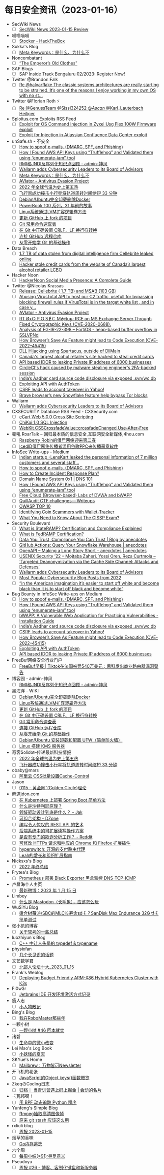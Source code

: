 # 每日安全资讯（2023-01-16）

- SecWiki News
  - [ ] [SecWiki News 2023-01-15 Review](http://www.sec-wiki.com/?2023-01-15)
- 喵喵喵喵
  - [ ] [Stocker - HackTheBox](https://darkwing.moe/2023/01/15/Stocker-HackTheBox/)
- Sukka's Blog
  - [ ] [Meta Keywords：是什么、为什么不](https://blog.skk.moe/post/say-no-to-meta-keywords/)
- Noncombatant
  - [ ] [“The Emperor’s Old Clothes”](https://noncombatant.org/2023/01/15/hoare-emperors-old-clothes)
- SAP Blogs
  - [ ] [SAP Inside Track Bengaluru 02/2023: Register Now!](https://blogs.sap.com/2023/01/15/sap-inside-track-bengaluru-02-2023-register-now/)
- Twitter @Brandon Falk
  - [ ] [Re @halvarflake The classic systems architectures are really starting to be strained. It’s one of the reasons I enjoy working in my own OS with no st...](https://twitter.com/gamozolabs/status/1614683358361161731)
- Twitter @Florian Roth ⚡
  - [ ] [Re @GenussTeam @Sissi324252 @_Ascan_ @Karl_Lauterbach Heiliger](https://twitter.com/cyb3rops/status/1614754490971832326)
- Sploitus.com Exploits RSS Feed
  - [ ] [Exploit for OS Command Injection in Zyxel Usg Flex 100W Firmware exploit](https://sploitus.com/exploit?id=04D4CE85-293D-5636-96BB-53AC49714DA0&utm_source=rss&utm_medium=rss)
  - [ ] [Exploit for Injection in Atlassian Confluence Data Center exploit](https://sploitus.com/exploit?id=B6182C52-78F5-58BC-8D3F-EF87D0239F0E&utm_source=rss&utm_medium=rss)
- unSafe.sh - 不安全
  - [ ] [How to spoof e-mails. (DMARC, SPF, and Phishing)](https://buaq.net/go-145654.html)
  - [ ] [How I Found AWS API Keys using “Trufflehog” and Validated them using “enumerate-iam” tool](https://buaq.net/go-145655.html)
  - [ ] [RMI和JNDI反序列化知识点回顾 - admin-神风](https://buaq.net/go-145642.html)
  - [ ] [Wallarm adds Cybersecurity Leaders to its Board of Advisors](https://buaq.net/go-145639.html)
  - [ ] [Meta Keywords：是什么、为什么不](https://buaq.net/go-145631.html)
  - [ ] [AVIator - Antivirus Evasion Project](https://buaq.net/go-145629.html)
  - [ ] [2022 年全球气温为史上第五热](https://buaq.net/go-145652.html)
  - [ ] [飞行器成功撞击小行星将轨道周转时间缩短 33 分钟](https://buaq.net/go-145653.html)
  - [ ] [Debian/Ubuntu完全卸载删除Docker](https://buaq.net/go-145610.html)
  - [ ] [PowerBook 100 系列，31 年前的故事](https://buaq.net/go-145617.html)
  - [ ] [Linux系统通过LVM扩容逻辑卷方法](https://buaq.net/go-145611.html)
  - [ ] [更新 GitHub 上 fork 的项目](https://buaq.net/go-145612.html)
  - [ ] [Git 常用命令速查表](https://buaq.net/go-145614.html)
  - [ ] [在 Git 中正确设置 CRLF、LF 换行符转换](https://buaq.net/go-145613.html)
  - [ ] [连接 GitHub 远程仓库](https://buaq.net/go-145615.html)
  - [ ] [从零开始学 Git 的基础操作](https://buaq.net/go-145618.html)
- Data Breach
  - [ ] [1.7 TB of data stolen from digital intelligence firm Cellebrite leaked online](https://securityaffairs.com/140838/data-breach/cellebrite-software-leaked-online.html)
  - [ ] [Hacker stole credit cards from the website of Canada’s largest alcohol retailer LCBO](https://securityaffairs.com/140823/data-breach/lcbo-magecart-attack.html)
- Hacker Noon
  - [ ] [HackerNoon Social Media Presence: A Complete Guide](https://hackernoon.com/hackernoon-social-media-presence-a-complete-guide?source=rss)
- Twitter @Nicolas Krassas
  - [ ] [Release: Cellebrite ( 1.7 TB) and MSAB (103 GB)](https://twitter.com/Dinosn/status/1614676616449253377)
  - [ ] [Abusing VirusTotal API to host our C2 traffic, usefull for bypassing blocking firewall rules if VirusTotal is in the target white list , and in case y...](https://twitter.com/Dinosn/status/1614616529123045376)
  - [ ] [AVIator - Antivirus Evasion Project](https://twitter.com/Dinosn/status/1614612714306805760)
  - [ ] [RT ØxＯＰＯＳɆＣ Mɇɇtuᵽ: RCE on MS Exchange Server Through Fixed Cryptographic Keys (CVE-2020-0688).](https://twitter.com/OPOSEC/status/1614593248659488774)
  - [ ] [Analysis of FG-IR-22-398 – FortiOS - heap-based buffer overflow in SSLVPNd](https://twitter.com/Dinosn/status/1614560972538277890)
  - [ ] [How Browser’s Save As Feature might lead to Code Execution (CVE-2022–45415)](https://twitter.com/Dinosn/status/1614560793223217158)
  - [ ] [DLL Hijacking using Spartacus, outside of DllMain](https://twitter.com/Dinosn/status/1614560405732425728)
  - [ ] [Canada's largest alcohol retailer's site hacked to steal credit cards](https://twitter.com/Dinosn/status/1614559986939478016)
  - [ ] [API based IDOR to leaking Private IP address of 6000 businesses](https://twitter.com/Dinosn/status/1614559940114546688)
  - [ ] [CircleCI's hack caused by malware stealing engineer's 2FA-backed session](https://twitter.com/Dinosn/status/1614559866689028100)
  - [ ] [India’s Aadhar card source code disclosure via exposed .svn/wc.db](https://twitter.com/Dinosn/status/1614559807230312451)
  - [ ] [Exploiting API with AuthToken](https://twitter.com/Dinosn/status/1614559632990830592)
  - [ ] [CSRF leads to account takeover in Yahoo!](https://twitter.com/Dinosn/status/1614493925485547520)
  - [ ] [Brave browser’s new Snowflake feature help bypass Tor blocks](https://twitter.com/Dinosn/status/1614493853083475969)
- Wallarm
  - [ ] [Wallarm adds Cybersecurity Leaders to its Board of Advisors](https://lab.wallarm.com/new-leaders-to-board-of-advisors/)
- CXSECURITY Database RSS Feed - CXSecurity.com
  - [ ] [eCart Web 5.0.0 Cross Site Scripting](https://cxsecurity.com/issue/WLB-2023010022)
  - [ ] [ChiKoi 1.0 SQL Injection](https://cxsecurity.com/issue/WLB-2023010021)
  - [ ] [WebKit CSSCrossfadeValue::crossfadeChanged Use-After-Free](https://cxsecurity.com/issue/WLB-2023010020)
- 嘶吼 RoarTalk – 回归最本质的信息安全,互联网安全新媒体,4hou.com
  - [ ] [Raspberry Robin的僵尸网络迎来第二春](https://www.4hou.com/posts/nJw7)
  - [ ] [IcedID僵尸网络传播者滥用谷歌PPC来传播恶意软件](https://www.4hou.com/posts/N1qv)
- InfoSec Write-ups - Medium
  - [ ] [Indian startup -LensKart leaked the personal information of 7 million customers and several staff…](https://infosecwriteups.com/indian-startup-lenskart-leaked-the-personal-information-of-7-million-customers-and-several-staff-5bf5dc319746?source=rss----7b722bfd1b8d---4)
  - [ ] [How to spoof e-mails. (DMARC, SPF, and Phishing)](https://infosecwriteups.com/how-to-spoof-e-mails-dmarc-spf-and-phishing-5184c10679a0?source=rss----7b722bfd1b8d---4)
  - [ ] [How to Create Incident Response Plan?](https://infosecwriteups.com/how-to-create-incident-response-plan-e336244bb491?source=rss----7b722bfd1b8d---4)
  - [ ] [Domain Name System 0x1 | DNS 101](https://infosecwriteups.com/domain-name-system-0x1-dns-101-cb0aba088abb?source=rss----7b722bfd1b8d---4)
  - [ ] [How I Found AWS API Keys using “Trufflehog” and Validated them using “enumerate-iam” tool](https://infosecwriteups.com/how-i-found-aws-api-keys-using-trufflehog-and-validated-them-using-enumerate-iam-tool-cd6ba7c86d09?source=rss----7b722bfd1b8d---4)
  - [ ] [Free Cloud (Browser-based) Labs of DVWA and bWAPP](https://infosecwriteups.com/free-cloud-browser-based-labs-of-dvwa-and-bwapp-bc1dd42a8de?source=rss----7b722bfd1b8d---4)
  - [ ] [QuillAudit CTF challenges — Writeups](https://infosecwriteups.com/quillaudit-ctf-challenges-writeups-fd5d38f010a4?source=rss----7b722bfd1b8d---4)
  - [ ] [OWASP TOP 10](https://infosecwriteups.com/owasp-top-10-93438cd76d14?source=rss----7b722bfd1b8d---4)
  - [ ] [Identifying Coin Scammers with Wallet-Tracker](https://infosecwriteups.com/identifying-coin-scammers-with-wallet-tracker-8925d28d303d?source=rss----7b722bfd1b8d---4)
  - [ ] [What You Need to Know About The CISSP Exam?](https://infosecwriteups.com/what-you-need-to-know-about-the-cissp-exam-a1aefb1cf0e6?source=rss----7b722bfd1b8d---4)
- Security Boulevard
  - [ ] [What is StateRAMP? Certification and Compliance Explained](https://securityboulevard.com/2023/01/what-is-stateramp-certification-and-compliance-explained/)
  - [ ] [What is FedRAMP Certification?](https://securityboulevard.com/2023/01/what-is-fedramp-certification/)
  - [ ] [Data You Trust, Compliance You Can Trust | Blog by anecdotes](https://securityboulevard.com/2023/01/data-you-trust-compliance-you-can-trust-blog-by-anecdotes/)
  - [ ] [GitHub Actions: Query Your Snowflake Warehouse | anecdotes](https://securityboulevard.com/2023/01/github-actions-query-your-snowflake-warehouse-anecdotes/)
  - [ ] [OpenAPI – Making a Long Story Short – anecdotes | anecdotes](https://securityboulevard.com/2023/01/openapi-making-a-long-story-short-anecdotes-anecdotes/)
  - [ ] [USENIX Security ’22 – Mojtaba Zaheri, Yossi Oren, Reza Curtmola – ‘Targeted Deanonymization via the Cache Side Channel: Attacks and Defenses’](https://securityboulevard.com/2023/01/usenix-security-22-mojtaba-zaheri-yossi-oren-reza-curtmola-targeted-deanonymization-via-the-cache-side-channel-attacks-and-defenses/)
  - [ ] [Wallarm adds Cybersecurity Leaders to its Board of Advisors](https://securityboulevard.com/2023/01/wallarm-adds-cybersecurity-leaders-to-its-board-of-advisors/)
  - [ ] [Most Popular Cybersecurity Blog Posts from 2022](https://securityboulevard.com/2023/01/most-popular-cybersecurity-blog-posts-from-2022/)
  - [ ] [“In the American imagination it’s easier to start off white and become black than it is to start off black and become white”](https://securityboulevard.com/2023/01/in-the-american-imagination-its-easier-to-start-off-white-and-become-black-than-it-is-to-start-off-black-and-become-white/)
- Bug Bounty in InfoSec Write-ups on Medium
  - [ ] [How to spoof e-mails. (DMARC, SPF, and Phishing)](https://infosecwriteups.com/how-to-spoof-e-mails-dmarc-spf-and-phishing-5184c10679a0?source=rss----7b722bfd1b8d--bug_bounty)
  - [ ] [How I Found AWS API Keys using “Trufflehog” and Validated them using “enumerate-iam” tool](https://infosecwriteups.com/how-i-found-aws-api-keys-using-trufflehog-and-validated-them-using-enumerate-iam-tool-cd6ba7c86d09?source=rss----7b722bfd1b8d--bug_bounty)
  - [ ] [bWAPP: A Vulnerable Web Application for Practicing Vulnerabilities - Installation Guide](https://infosecwriteups.com/bwapp-a-vulnerable-web-application-for-practicing-vulnerabilities-installation-guide-146637e2da92?source=rss----7b722bfd1b8d--bug_bounty)
  - [ ] [India’s Aadhar card source code disclosure via exposed .svn/wc.db](https://infosecwriteups.com/indias-aadhar-card-source-code-disclosure-via-exposed-svn-wc-db-c05519ea7761?source=rss----7b722bfd1b8d--bug_bounty)
  - [ ] [CSRF leads to account takeover in Yahoo!](https://infosecwriteups.com/csrf-leads-to-account-takeover-in-yahoo-aa96c678d2aa?source=rss----7b722bfd1b8d--bug_bounty)
  - [ ] [How Browser’s Save As Feature might lead to Code Execution (CVE-2022–45415)](https://infosecwriteups.com/how-browsers-save-as-feature-might-lead-to-code-execution-cve-2022-45415-ebaa8711692?source=rss----7b722bfd1b8d--bug_bounty)
  - [ ] [Exploiting API with AuthToken](https://infosecwriteups.com/exploiting-api-with-authtoken-3bea7b1fb6a9?source=rss----7b722bfd1b8d--bug_bounty)
  - [ ] [API based IDOR to leaking Private IP address of 6000 businesses](https://infosecwriteups.com/api-based-idor-to-leaking-private-ip-address-of-6000-businesses-6bc085ac6a6f?source=rss----7b722bfd1b8d--bug_bounty)
- FreeBuf网络安全行业门户
  - [ ] [FreeBuf早报 | Tiktok在法国被罚540万美元；思科发出商业路由器漏洞警告](https://www.freebuf.com/news/355264.html)
- 博客园 - admin-神风
  - [ ] [RMI和JNDI反序列化知识点回顾 - admin-神风](https://www.cnblogs.com/wh4am1/p/17054410.html)
- 黑海洋 - WIKI
  - [ ] [Debian/Ubuntu完全卸载删除Docker](https://blog.upx8.com/3189)
  - [ ] [Linux系统通过LVM扩容逻辑卷方法](https://blog.upx8.com/3187)
  - [ ] [更新 GitHub 上 fork 的项目](https://blog.upx8.com/3186)
  - [ ] [在 Git 中正确设置 CRLF、LF 换行符转换](https://blog.upx8.com/3184)
  - [ ] [Git 常用命令速查表](https://blog.upx8.com/3185)
  - [ ] [连接 GitHub 远程仓库](https://blog.upx8.com/3182)
  - [ ] [从零开始学 Git 的基础操作](https://blog.upx8.com/3181)
  - [ ] [Debian/Ubuntu 安装卸载和配置 UFW（简单防火墙）](https://blog.upx8.com/3180)
  - [ ] [Linux 搭建 KMS 服务器](https://blog.upx8.com/3179)
- 奇客Solidot–传递最新科技情报
  - [ ] [2022 年全球气温为史上第五热](https://www.solidot.org/story?sid=73893)
  - [ ] [飞行器成功撞击小行星将轨道周转时间缩短 33 分钟](https://www.solidot.org/story?sid=73892)
- obaby@mars
  - [ ] [阿里云 OSS批量设置Cache-Control](https://h4ck.org.cn/2023/01/%e9%98%bf%e9%87%8c%e4%ba%91-oss%e6%89%b9%e9%87%8f%e8%ae%be%e7%bd%aecache-control/)
- Jason
  - [ ] [0115 - 黄金圈”(Golden Circle)理论](https://atjason.com/daily/2023-01-15.html)
- 解道jdon.com
  - [ ] [在 Kubernetes 上部署 Spring Boot 简单方法](https://www.jdon.com/64512.html)
  - [ ] [什么是沙特利耶原理？](https://www.jdon.com/64511.html)
  - [ ] [领域驱动设计到底是什么？ -  Jak](https://www.jdon.com/64510.html)
  - [ ] [可组合架构 - DZone](https://www.jdon.com/64509.html)
  - [ ] [编写令人惊叹的 REST API 的艺术](https://www.jdon.com/64508.html)
  - [ ] [后端系统中的可扩展读写操作方案](https://www.jdon.com/64507.html)
  - [ ] [是否有专门的欺诈分析工作？ - Reddit](https://www.jdon.com/64506.html)
  - [ ] [可修改 HTTPs 请求和响应的 Chrome 和 Firefox 扩展插件](https://www.jdon.com/64505.html)
  - [ ] [hyperswitch: 开源的支付路由代理](https://www.jdon.com/64504.html)
  - [ ] [Leah的增长和组织扩展指南](https://www.jdon.com/64503.html)
- Nicksxs's Blog
  - [ ] [2022 年终总结](https://nicksxs.me/2023/01/15/2022-%E5%B9%B4%E7%BB%88%E6%80%BB%E7%BB%93/)
- Frytea's Blog
  - [ ] [Prometheus 部署 Black Exporter 黑盒监控 DNS-TCP-ICMP](https://blog.frytea.com/archives/727/)
- 卢昌海个人主页
  - [ ] [最新微博：2023 年 1 月 15 日](https://www.changhai.org/articles/miscellaneous/blog/202301.php#d0115)
- Limboy
  - [ ] [什么是 Mastodon（长毛象），应该怎么玩](https://limboy.me/posts/mastodon/)
- WuSiYu Blog
  - [ ] [适合树莓派/SBC的MLC长寿命sd卡？SanDisk Max Endurance 32G tf卡简单测试](https://wusiyu.me/maybe-best-sdcard-for-raspberry-pi-or-sbc-the-sandisk-max-endurance-sdcard-test/)
- 张小凯的博客
  - [ ] [关于软考的一些总结](https://jasonkayzk.github.io/2023/01/15/%E5%85%B3%E4%BA%8E%E8%BD%AF%E8%80%83%E7%9A%84%E4%B8%80%E4%BA%9B%E6%80%BB%E7%BB%93/)
- luozhiyun`s Blog
  - [ ] [C++ 中让人头晕的 typedef & typename](https://www.luozhiyun.com/archives/742)
- physixfan
  - [ ] [几个长见识的话题](https://www.physixfan.com/jigezhangjianshidehuati/)
- 文艺数学君
  - [ ] [北邮人论坛十大_2023_01_15](https://mathpretty.com/15458.html)
- Frank's Weblog
  - [ ] [Deploying Budget Friendly ARM-X86 Hybrid Kubernetes Cluster with K3s](https://nyan.im/p/budget-friendly-kubernetes-en)
- Fl0w3r
  - [ ] [Jetbrains IDE 开发环境激活方式记录](https://yousazoe.top/archives/a906a6fe.html)
- 瘦人志
  - [ ] [小人物散记](http://www.wuqiwen.cn/archives/254)
- Bing's Blog
  - [ ] [我在RoboMaster那些年](https://imcbc.cn/202301/robomaster-experience/)
- 一颗小树
  - [ ] [一颗小树 #46 回本就卖](https://yeshu.cloud/posts/fdd1ea2c/)
- 渚碧
  - [ ] [生命中的微小改变](https://jubeny.com/2023/01/several-tiny-changes-in-my-life/)
- Lei Mao's Log Book
  - [ ] [小妖怪的夏天](https://leimao.github.io/essay/%E5%B0%8F%E5%A6%96%E6%80%AA%E7%9A%84%E5%A4%8F%E5%A4%A9/)
- SKYue's Home
  - [ ] [Mailbrew：万物皆可Newsletter](https://www.skyue.com/23011520.html)
- 开飞机的老张
  - [ ] [JavaScript的Object.keys()函数概览](https://kaifeiji.cc/post/an-overview-of-the-object-keys-function-in-javascript/)
- ZkeqのCoding日志
  - [ ] [归档｜ 当青训营遇上码上掘金 | 会动的名片](https://icodeq.com/2023/375cf98293e1/)
- 卡瓦邦噶！
  - [ ] [用 BPF 动态追踪 Python 程序](https://www.kawabangga.com/posts/4894)
- Yunfeng's Simple Blog
  - [ ] [ffmpeg抽取高清图像帧](http://vra.github.io/2023/01/15/ffmpeg-extract-high-quality-images/)
  - [ ] [原来 git stash 应该这么用](http://vra.github.io/2023/01/15/git-stash/)
- rxliuli blog
  - [ ] [周报 2023-01-15](https://blog.rxliuli.com/p/d6d8c1b89ef448f39a085e2ad5718cef/)
- 烟草的香味
  - [ ] [Go内存逃逸](https://hujingnb.com/archives/884)
- 六个周
  - [ ] [每周小结(*91):寻觅意义](https://blog.liugezhou.online/202302-No91/)
- Pseudoyu
  - [ ] [周报 #26 - 博客、客制化键盘和新服务器](https://www.pseudoyu.com/zh/2023/01/15/weekly_review_20230115/)
